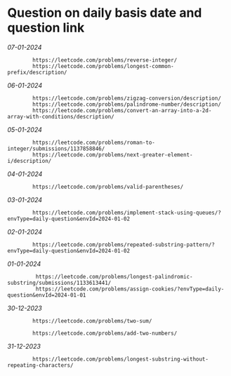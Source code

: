 # Question on daily basis date and question link

*07-01-2024*

            https://leetcode.com/problems/reverse-integer/
            https://leetcode.com/problems/longest-common-prefix/description/

*06-01-2024*

            https://leetcode.com/problems/zigzag-conversion/description/
            https://leetcode.com/problems/palindrome-number/description/
            https://leetcode.com/problems/convert-an-array-into-a-2d-array-with-conditions/description/

*05-01-2024*

            https://leetcode.com/problems/roman-to-integer/submissions/1137858846/
            https://leetcode.com/problems/next-greater-element-i/description/

*04-01-2024*
            
            https://leetcode.com/problems/valid-parentheses/

*03-01-2024*
            
            https://leetcode.com/problems/implement-stack-using-queues/?envType=daily-question&envId=2024-01-02

*02-01-2024* 
            
            https://leetcode.com/problems/repeated-substring-pattern/?envType=daily-question&envId=2024-01-02



*01-01-2024* 
            
             https://leetcode.com/problems/longest-palindromic-substring/submissions/1133613441/
             https://leetcode.com/problems/assign-cookies/?envType=daily-question&envId=2024-01-01



*30-12-2023*   
            
            https://leetcode.com/problems/two-sum/
             
            https://leetcode.com/problems/add-two-numbers/		

*31-12-2023*   
            
            https://leetcode.com/problems/longest-substring-without-repeating-characters/


